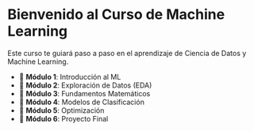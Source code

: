 # Bienvenido al Curso de Machine Learning
Este curso te guiará paso a paso en el aprendizaje de Ciencia de Datos y Machine Learning.  
- 🔹 **Módulo 1**: Introducción al ML  
- 🔹 **Módulo 2**: Exploración de Datos (EDA)  
- 🔹 **Módulo 3**: Fundamentos Matemáticos  
- 🔹 **Módulo 4**: Modelos de Clasificación  
- 🔹 **Módulo 5**: Optimización  
- 🔹 **Módulo 6**: Proyecto Final  
